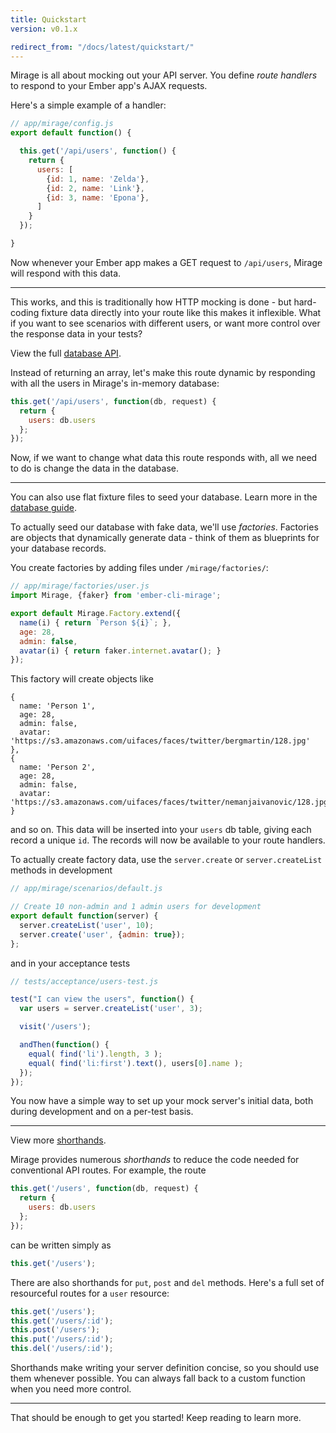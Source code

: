 ```yaml
---
title: Quickstart
version: v0.1.x

redirect_from: "/docs/latest/quickstart/"
---
```


Mirage is all about mocking out your API server. You define *route handlers* to respond to your Ember app's AJAX requests.

Here's a simple example of a handler:

```js
// app/mirage/config.js
export default function() {

  this.get('/api/users', function() {
    return {
      users: [
        {id: 1, name: 'Zelda'},
        {id: 2, name: 'Link'},
        {id: 3, name: 'Epona'},
      ]
    }
  });

}
```

Now whenever your Ember app makes a GET request to `/api/users`, Mirage will respond with this data.

---

This works, and this is traditionally how HTTP mocking is done - but hard-coding fixture data directly into your route like this makes it inflexible. What if you want to see scenarios with different users, or want more control over the response data in your tests?

<aside class='Docs-page__aside'>
  <p>View the full <a href="../database">database API</a>.</p>
</aside>

Instead of returning an array, let's make this route dynamic by responding with all the users in Mirage's in-memory database:

```js
this.get('/api/users', function(db, request) {
  return {
    users: db.users
  };
});
```

Now, if we want to change what data this route responds with, all we need to do is change the data in the database.

---

<aside class='Docs-page__aside'>
  <p>You can also use flat fixture files to seed your database. Learn more in the <a href="../seeding-your-database">database guide</a>.</p>
</aside>

To actually seed our database with fake data, we'll use *factories*. Factories are objects that dynamically generate data - think of them as blueprints for your database records.

You create factories by adding files under `/mirage/factories/`:

```js
// app/mirage/factories/user.js
import Mirage, {faker} from 'ember-cli-mirage';

export default Mirage.Factory.extend({
  name(i) { return `Person ${i}`; },
  age: 28,
  admin: false,
  avatar(i) { return faker.internet.avatar(); }
});
```

This factory will create objects like

```
{
  name: 'Person 1',
  age: 28,
  admin: false,
  avatar: 'https://s3.amazonaws.com/uifaces/faces/twitter/bergmartin/128.jpg'
},
{
  name: 'Person 2',
  age: 28,
  admin: false,
  avatar: 'https://s3.amazonaws.com/uifaces/faces/twitter/nemanjaivanovic/128.jpg'
}
```

and so on. This data will be inserted into your `users` db table, giving each record a unique `id`. The records will now be available to your route handlers.

To actually create factory data, use the `server.create` or `server.createList` methods in development

```js
// app/mirage/scenarios/default.js

// Create 10 non-admin and 1 admin users for development
export default function(server) {
  server.createList('user', 10);  
  server.create('user', {admin: true});
};
```

and in your acceptance tests

```js
// tests/acceptance/users-test.js

test("I can view the users", function() {
  var users = server.createList('user', 3);

  visit('/users');

  andThen(function() {
    equal( find('li').length, 3 );
    equal( find('li:first').text(), users[0].name );
  });
});
```

You now have a simple way to set up your mock server's initial data, both during development and on a per-test basis.

---

<aside class='Docs-page__aside'>
  <p>View more <a href="../shorthands">shorthands</a>.</p>
</aside>

Mirage provides numerous *shorthands* to reduce the code needed for conventional API routes. For example, the route

```js
this.get('/users', function(db, request) {
  return {
    users: db.users
  };
});
```

can be written simply as

```js
this.get('/users');
```

There are also shorthands for `put`, `post` and `del` methods. Here's a full set of resourceful routes for a `user` resource:

```js
this.get('/users');
this.get('/users/:id');
this.post('/users');
this.put('/users/:id');
this.del('/users/:id');
```

Shorthands make writing your server definition concise, so you should use them whenever possible. You can always fall back to a custom function when you need more control.

---

That should be enough to get you started! Keep reading to learn more.
